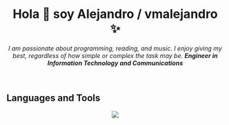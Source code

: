 <h1 align="center">Hola 👋  soy Alejandro / vmalejandro ✨ </h1> 

<p align="center">
  <em>
    I am passionate about programming, reading, and music. I enjoy giving my best, regardless of how simple or complex the task may be.
    <b>Engineer in Information Technology and Communications </b>
  </em> 
</p>

<br>

<h2>Languages and Tools</h2>
<p align="center">
  <a href="https://skillicons.dev">
    <img src="https://skillicons.dev/icons?i=js,py,java,css,gcp,nodejs,dart,docker,linux,postman,tailwind,bootstrap,bash,git,github,npm,flutter,react,angular,django,sqlite,mongodb,firebase,mysql,androidstudio,arduino,ae,ps&perline=12"/>
  </a>
</p>
